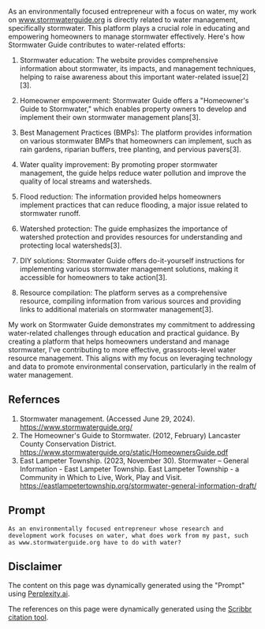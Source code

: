 
As an environmentally focused entrepreneur with a focus on water, my work on www.stormwaterguide.org is directly related to water management, specifically stormwater. This platform plays a crucial role in educating and empowering homeowners to manage stormwater effectively. Here's how Stormwater Guide contributes to water-related efforts:

1. Stormwater education: The website provides comprehensive information about stormwater, its impacts, and management techniques, helping to raise awareness about this important water-related issue[2][3].

2. Homeowner empowerment: Stormwater Guide offers a "Homeowner's Guide to Stormwater," which enables property owners to develop and implement their own stormwater management plans[3].

3. Best Management Practices (BMPs): The platform provides information on various stormwater BMPs that homeowners can implement, such as rain gardens, riparian buffers, tree planting, and pervious pavers[3].

4. Water quality improvement: By promoting proper stormwater management, the guide helps reduce water pollution and improve the quality of local streams and watersheds.

5. Flood reduction: The information provided helps homeowners implement practices that can reduce flooding, a major issue related to stormwater runoff.

6. Watershed protection: The guide emphasizes the importance of watershed protection and provides resources for understanding and protecting local watersheds[3].

7. DIY solutions: Stormwater Guide offers do-it-yourself instructions for implementing various stormwater management solutions, making it accessible for homeowners to take action[3].

8. Resource compilation: The platform serves as a comprehensive resource, compiling information from various sources and providing links to additional materials on stormwater management[3].

My work on Stormwater Guide demonstrates my commitment to addressing water-related challenges through education and practical guidance. By creating a platform that helps homeowners understand and manage stormwater, I've contributing to more effective, grassroots-level water resource management. This aligns with my focus on leveraging technology and data to promote environmental conservation, particularly in the realm of water management.

## Refernces

1. Stormwater management. (Accessed June 29, 2024). https://www.stormwaterguide.org/
2. The Homeowner's Guide to Stormwater. (2012, February) Lancaster County Conservation District. https://www.stormwaterguide.org/static/HomeownersGuide.pdf
3. East Lampeter Township. (2023, November 30). Stormwater – General Information - East Lampeter Township. East Lampeter Township - a Community in Which to Live, Work, Play and Visit. https://eastlampetertownship.org/stormwater-general-information-draft/

## Prompt
```As an environmentally focused entrepreneur whose research and development work focuses on water, what does work from my past, such as www.stormwaterguide.org have to do with water?```

## Disclaimer
The content on this page was dynamically generated using the "Prompt" using [Perplexity.ai](https://www.perplexity.ai/).

The references on this page were dynamically generated using the [Scribbr citation tool](https://www.scribbr.com/citation/generator/).